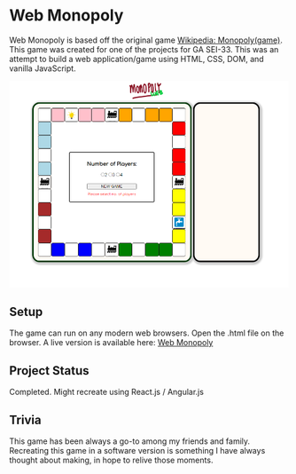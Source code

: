 # Web Monopoly
Web Monopoly is based off the original game [Wikipedia: Monopoly(game)](https://en.wikipedia.org/wiki/Monopoly_(game)). This game was created for one of the projects for GA SEI-33. This was an attempt to build a web application/game using HTML, CSS, DOM, and vanilla JavaScript. <br />

![Monopoly Snippet](./snippet.png)

## Setup
The game can run on any modern web browsers. Open the .html file on the browser. A live version is available here: [Web Monopoly](https://mangoomeh.github.io/web-monopoly/)

## Project Status
Completed. Might recreate using React.js / Angular.js

## Trivia
This game has been always a go-to among my friends and family. Recreating this game in a software version is something I have always thought about making, in hope to relive those moments.

